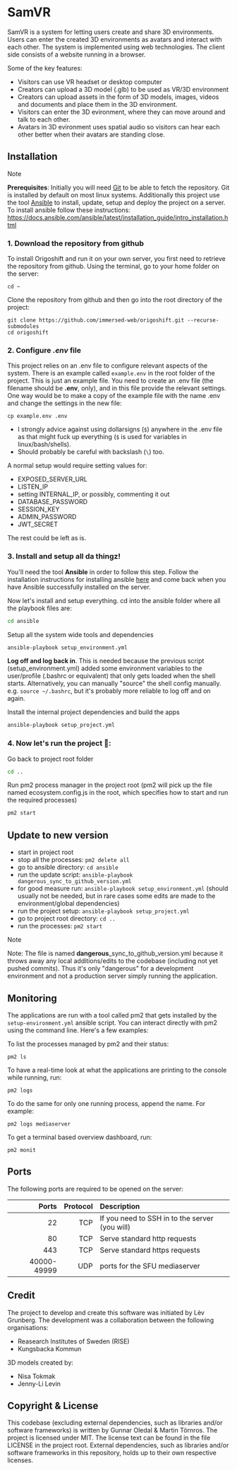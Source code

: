 # SamVR 
SamVR is a system for letting users create and share 3D environments. Users can enter the created 3D environments as avatars and interact with each other.
The system is implemented using web technologies. The client side consists of a website running in a browser.

Some of the key features:
- Visitors can use VR headset or desktop computer
- Creators can upload a 3D model (.glb) to be used as VR/3D environment
- Creators can upload assets in the form of 3D models, images, videos and documents and place them in the 3D environment.
- Visitors can enter the 3D evironment, where they can move around and talk to each other.
- Avatars in 3D evironment uses spatial audio so visitors can hear each other better when their avatars are standing close.

## Installation
> [!NOTE]
> **Prerequisites**: Initially you will need [Git](https://git-scm.com/) to be able to fetch the repository. Git is installed by default on most linux systems.
Additionally this project use the tool [Ansible](https://www.ansible.com/) to install, update, setup and deploy the project on a server.
To install ansible follow these instructions:
https://docs.ansible.com/ansible/latest/installation_guide/intro_installation.html

### 1. Download the repository from github
To install Origoshift and run it on your own server, you first need to retrieve the repository from github.
Using the terminal, go to your home folder on the server:
```
cd ~
```
Clone the repository from github and then go into the root directory of the project:
```
git clone https://github.com/immersed-web/origoshift.git --recurse-submodules
cd origoshift
```

### 2. Configure _.env_ file
This project relies on an .env file to configure relevant aspects of the system.
There is an example called `example.env` in the root folder of the project. This is just an example file. You need to create an .env file (the filename should be **.env**, only), and in this file provide the relevant settings. One way would be to make a copy of the example file with the name .env and change the settings in the new file:
```
cp example.env .env
```
- I strongly advice against using dollarsigns (`$`) anywhere in the .env file as that might fuck up everything (`$` is used for variables in linux/bash/shells).
- Should probably be careful with backslash (`\`) too.

A normal setup would require setting values for:
- EXPOSED_SERVER_URL
- LISTEN_IP
- setting INTERNAL_IP, or possibly, commenting it out
- DATABASE_PASSWORD
- SESSION_KEY
- ADMIN_PASSWORD
- JWT_SECRET


The rest could be left as is.

### 3. Install and setup all da thingz!
You'll need the tool __Ansible__ in order to follow this step. Follow the installation instructions for installing ansible [here](https://docs.ansible.com/ansible/latest/installation_guide/intro_installation.html) and come back when you have Ansible successfully installed on the server.

Now let's install and setup everything.
cd into the ansible folder where all the playbook files are:
```bash
cd ansible
```
Setup all the system wide tools and dependencies
```bash
ansible-playbook setup_environment.yml
```

__Log off and log back in__. This is needed because the previous script (setup_environment.yml) added some environment variables to the user/profile (.bashrc or equivalent) that only gets loaded when the shell starts. Alternatively, you can manually "source" the shell config manually. e.g. `source ~/.bashrc`, but it's probably more reliable to log off and on again.

Install the internal project dependencies and build the apps
```bash
ansible-playbook setup_project.yml
```

### 4. Now let's run the project 🚀:
Go back to project root folder
```bash
cd ..
```
Run pm2 process manager in the project root (pm2 will pick up the file named ecosystem.config.js in the root, which specifies how to start and run the required processes)
```bash
pm2 start
```

## Update to new version
- start in project root
- stop all the processes: `pm2 delete all`
- go to ansible directory: `cd ansible`
- run the update script: `ansible-playbook dangerous_sync_to_github_version.yml`
- for good measure run: `ansible-playbook setup_environment.yml` (should usually not be needed, but in rare cases some edits are made to the environment/global dependencies)
- run the project setup: `ansible-playbook setup_project.yml`
- go to project root directory: `cd ..`
- run the processes: `pm2 start`

> [!NOTE]
> Note: The file is named **dangerous**_sync_to_github_version.yml because it throws away any local additions/edits to the codebase (including not yet pushed commits). Thus it's only "dangerous" for a development environment and not a production server simply running the application.


## Monitoring
The applications are run with a tool called pm2 that gets installed by the `setup-environment.yml` ansible script. You can interact directly with pm2 using the command line. Here's a few examples:

To list the processes managed by pm2 and their status:
```
pm2 ls
```

To have a real-time look at what the applications are printing to the console while running, run:
```
pm2 logs
```

To do the same for only one running process, append the name. For example:
```
pm2 logs mediaserver
```

To get a terminal based overview dashboard, run:
```
pm2 monit
```

## Ports
The following ports are required to be opened on the server:

| Ports | Protocol  | Description |
| -------: | -------: | :----- |
| 22    | TCP       | If you need to SSH in to the server (you will) |
| 80    | TCP       | Serve standard http requests |
| 443   | TCP       | Serve standard https requests |
| 40000-49999 | UDP | ports for the SFU mediaserver |

## Credit
The project to develop and create this software was initiated by Lèv Grunberg.
The development was a collaboration between the following organisations:
- Reasearch Institutes of Sweden (RISE)
- Kungsbacka Kommun

3D models created by:
- Nisa Tokmak
- Jenny-Li Levin

## Copyright & License
This codebase (excluding external dependencies, such as libraries and/or software frameworks) is written by Gunnar Oledal & Martin Törnros. The project is licensed under MIT. The license text can be found in the file LICENSE in the project root.
External dependencies, such as libraries and/or software frameworks in this repository, holds up to their own respective licenses.
